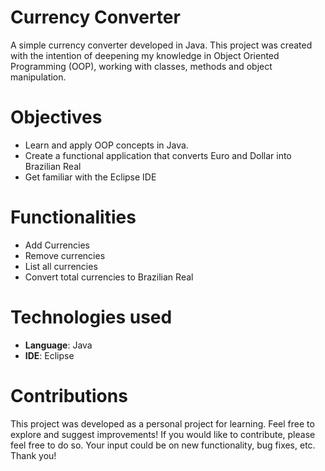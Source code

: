 # Currency Converter 

 A simple currency converter developed in Java. This project was created with the intention of deepening my knowledge in Object Oriented Programming (OOP), working with classes, methods and object manipulation.
# Objectives
- Learn and apply OOP concepts in Java.
- Create a functional application that converts Euro and Dollar into Brazilian Real
- Get familiar with the Eclipse IDE
# Functionalities 
- Add Currencies
- Remove currencies
- List all currencies
- Convert total currencies to Brazilian Real

# Technologies used 
 - **Language**: Java
- **IDE**: Eclipse


# Contributions
 This project was developed as a personal project for learning. Feel free to explore and suggest improvements! If you would like to contribute, please feel free to do so. Your input could be on new functionality, bug fixes, etc. Thank you!
